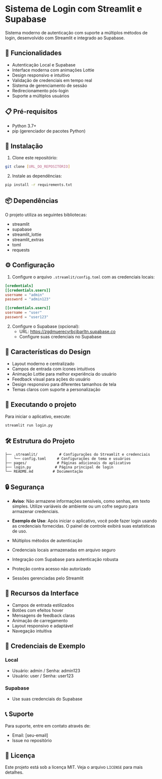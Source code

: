 # Sistema de Login com Streamlit e Supabase

Sistema moderno de autenticação com suporte a múltiplos métodos de login, desenvolvido com Streamlit e integrado ao Supabase.

## 🚀 Funcionalidades

- Autenticação Local e Supabase
- Interface moderna com animações Lottie
- Design responsivo e intuitivo
- Validação de credenciais em tempo real
- Sistema de gerenciamento de sessão
- Redirecionamento pós-login
- Suporte a múltiplos usuários

## 📋 Pré-requisitos

- Python 3.7+
- pip (gerenciador de pacotes Python)

## 🔧 Instalação

1. Clone este repositório:
```bash
git clone [URL_DO_REPOSITÓRIO]
```

2. Instale as dependências:
```bash
pip install -r requirements.txt
```

## 📦 Dependências

O projeto utiliza as seguintes bibliotecas:
- streamlit
- supabase
- streamlit_lottie
- streamlit_extras
- toml
- requests

## ⚙️ Configuração

1. Configure o arquivo `.streamlit/config.toml` com as credenciais locais:
```toml
[credentials]
[[credentials.users]]
username = "admin"
password = "admin123"

[[credentials.users]]
username = "user"
password = "user123"
```

2. Configure o Supabase (opcional):
   - URL: https://zgdmuerecyrbcjbarltn.supabase.co
   - Configure suas credenciais no Supabase

## 🎨 Características do Design

- Layout moderno e centralizado
- Campos de entrada com ícones intuitivos
- Animação Lottie para melhor experiência do usuário
- Feedback visual para ações do usuário
- Design responsivo para diferentes tamanhos de tela
- Temas claros com suporte a personalização

## 🚀 Executando o projeto

Para iniciar o aplicativo, execute:
```bash
streamlit run login.py
```

## 🛠️ Estrutura do Projeto

```
├── .streamlit/          # Configurações do Streamlit e credenciais
│   └── config.toml     # Configurações de tema e usuários
├── pages/              # Páginas adicionais do aplicativo
├── login.py           # Página principal de login
└── README.md         # Documentação
```

## 🔒 Segurança

- **Aviso**: Não armazene informações sensíveis, como senhas, em texto simples. Utilize variáveis de ambiente ou um cofre seguro para armazenar credenciais.
- **Exemplo de Uso**: Após iniciar o aplicativo, você pode fazer login usando as credenciais fornecidas. O painel de controle exibirá suas estatísticas de uso.

- Múltiplos métodos de autenticação
- Credenciais locais armazenadas em arquivo seguro
- Integração com Supabase para autenticação robusta
- Proteção contra acesso não autorizado
- Sessões gerenciadas pelo Streamlit

## 🎯 Recursos da Interface

- Campos de entrada estilizados
- Botões com efeitos hover
- Mensagens de feedback claras
- Animação de carregamento
- Layout responsivo e adaptável
- Navegação intuitiva

## 👥 Credenciais de Exemplo

### Local
- Usuário: admin / Senha: admin123
- Usuário: user / Senha: user123

### Supabase
- Use suas credenciais do Supabase

## 📞 Suporte

Para suporte, entre em contato através de:
- Email: [seu-email]
- Issue no repositório

## 📄 Licença

Este projeto está sob a licença MIT. Veja o arquivo `LICENSE` para mais detalhes.
